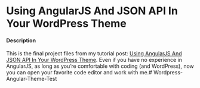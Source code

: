 Using AngularJS And JSON API In Your WordPress Theme
===========================

#### Description

This is the final project files from my tutorial post: [Using AngularJS And JSON API In Your WordPress Theme](http://1fix.io/blog/2014/11/05/angularjs-json-api-wp-theme/). Even if you have no experience in AngularJS, as long as you’re comfortable with coding (and WordPress), now you can open your favorite code editor and work with me.# Wordpress-Angular-Theme-Test
